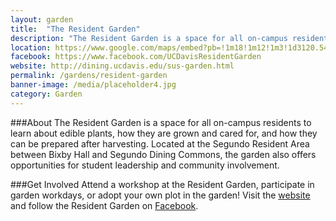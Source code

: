 ```yaml
---
layout: garden
title:  "The Resident Garden"
description: "The Resident Garden is a space for all on-campus residents to learn about edible plants, how they are grown and cared for, and how they can be prepared after harvesting."
location: https://www.google.com/maps/embed?pb=!1m18!1m12!1m3!1d3120.5493912392503!2d-121.7596686846103!3d38.54415417529315!2m3!1f0!2f0!3f0!3m2!1i1024!2i768!4f13.1!3m3!1m2!1s0x0%3A0x0!2zMzjCsDMyJzM4LjkiTiAxMjHCsDQ1JzI2LjkiVw!5e0!3m2!1sen!2sus!4v1459359876394
facebook: https://www.facebook.com/UCDavisResidentGarden
website: http://dining.ucdavis.edu/sus-garden.html
permalink: /gardens/resident-garden
banner-image: /media/placeholder4.jpg
category: Garden
---
```



###About
The Resident Garden is a space for all on-campus residents to learn about edible plants, how they are grown and cared for, and how they can be prepared after harvesting. Located at the Segundo Resident Area between Bixby Hall and Segundo Dining Commons, the garden also offers opportunities for student leadership and community involvement.


###Get Involved
Attend a workshop at the Resident Garden, participate in garden workdays, or adopt your own plot in the garden! Visit the [website](http://dining.ucdavis.edu/sus-garden.html) and follow the Resident Garden on [Facebook](https://www.facebook.com/UCDavisResidentGarden).

